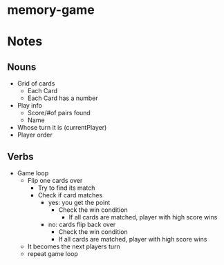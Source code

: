 # memory-game

# Notes

## Nouns
- Grid of cards
  - Each Card
  - Each Card has a number
- Play info
  - Score/#of pairs found
  - Name
- Whose turn it is (currentPlayer)
- Player order

## Verbs
- Game loop
  - Flip one cards over
    - Try to find its match
    - Check if card matches
      - yes: you get the point
        - Check the win condition
          - If all cards are matched, player with high score wins
      - no: cards flip back over
        - Check the win condition
        - If all cards are matched, player with high score wins
  - It becomes the next players turn
  - repeat game loop
